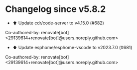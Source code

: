# Changelog since v5.8.2
- ⬆️ Update cdr/code-server to v4.15.0 (#682)

Co-authored-by: renovate[bot] <29139614+renovate[bot]@users.noreply.github.com> 
- ⬆️ Update esphome/esphome-vscode to v2023.7.0 (#681)

Co-authored-by: renovate[bot] <29139614+renovate[bot]@users.noreply.github.com> 
